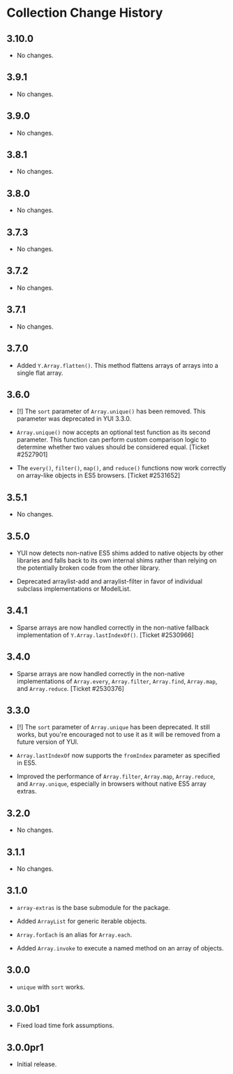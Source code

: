 Collection Change History
=========================

3.10.0
------

* No changes.

3.9.1
-----

* No changes.

3.9.0
-----

* No changes.

3.8.1
-----

* No changes.

3.8.0
-----

* No changes.

3.7.3
-----

* No changes.


3.7.2
-----

* No changes.


3.7.1
-----

* No changes.


3.7.0
-----

* Added `Y.Array.flatten()`. This method flattens arrays of arrays into a single
  flat array.


3.6.0
-----

* [!] The `sort` parameter of `Array.unique()` has been removed. This parameter
  was deprecated in YUI 3.3.0.

* `Array.unique()` now accepts an optional test function as its second
  parameter. This function can perform custom comparison logic to determine
  whether two values should be considered equal. [Ticket #2527901]

* The `every()`, `filter()`, `map()`, and `reduce()` functions now work
  correctly on array-like objects in ES5 browsers. [Ticket #2531652]


3.5.1
-----

* No changes.


3.5.0
-----

* YUI now detects non-native ES5 shims added to native objects by other
  libraries and falls back to its own internal shims rather than relying on the
  potentially broken code from the other library.

* Deprecated arraylist-add and arraylist-filter in favor of individual
  subclass implementations or ModelList.


3.4.1
-----

* Sparse arrays are now handled correctly in the non-native fallback
  implementation of `Y.Array.lastIndexOf()`. [Ticket #2530966]


3.4.0
-----

* Sparse arrays are now handled correctly in the non-native implementations of
  `Array.every`, `Array.filter`, `Array.find`, `Array.map`, and
  `Array.reduce`. [Ticket #2530376]


3.3.0
-----

* [!] The `sort` parameter of `Array.unique` has been deprecated. It still
  works, but you're encouraged not to use it as it will be removed from a
  future version of YUI.

* `Array.lastIndexOf` now supports the `fromIndex` parameter as specified in
  ES5.

* Improved the performance of `Array.filter`, `Array.map`, `Array.reduce`, and
  `Array.unique`, especially in browsers without native ES5 array extras.


3.2.0
-----

* No changes.


3.1.1
-----

* No changes.


3.1.0
------

* `array-extras` is the base submodule for the package.

* Added `ArrayList` for generic iterable objects.

* `Array.forEach` is an alias for `Array.each`.

* Added `Array.invoke` to execute a named method on an array of objects.


3.0.0
-----

* `unique` with `sort` works.


3.0.0b1
-------

* Fixed load time fork assumptions.


3.0.0pr1
--------

* Initial release.
